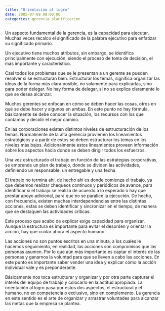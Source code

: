 ```yaml
---
title: "Orientación al logro"
date: 2005-07-09 08:00:00
categories: gerencia planificacion
---
```

Un aspecto fundamental de la gerencia, es la capacidad para ejecutar. Muchas veces recalco el significado de la palabra ejecutivo para enfatizar su significado primario.

Un ejecutivo tiene muchos atributos, sin embargo, se identifica principalmente con ejecución, siendo el proceso de toma de decisión, el más importante y característico.

Casi todos los problemas que se le presentan a un gerente se pueden resolver si se estructuran bien. Estructurar los temas, significa organizar las ideas de la forma más clara posible, no solamente para explicarlas, sino para poder delegar. No hay forma de delegar, si no se explica claramente lo que se desea alcanzar.

Muchos gerentes se enfocan en cómo se deben hacer las cosas, otros en qué se debe hacer y algunos en ambas. En este punto no hay fórmula, básicamente se debe conocer la situación, los recursos con los que contamos y decidir el mejor camino. 

En las corporaciones existen distintos niveles de estructuración de los temas. Normalmente de la alta gerencia provienen los lineamientos estratégicos y a partir de estos se deben estructurar los temas en los niveles más bajos. Adicionalmente estos lineamientos proveen información sobre los aspectos hacia donde se deben dirigir todos los esfuerzos.

Una vez estructurado el trabajo en función de las estrategias corporativas, se emprende un plan de trabajo, donde se dividen las actividades, definiendo un responsable, un entregable y una fecha.

El trabajo no termina ahí, de hecho ahí es donde comienza el trabajo, ya que debemos realizar chequeos continuos y periódicos de avance, para identificar si el trabajo se realiza de acuerdo a lo esperado o hay que prestar apoyo adicional, para que no se paralice la ejecución. De hecho, con frecuencia, existen muchas interdependencias entre las distintas acciones, estas se deben identificar y sincronizar en el tiempo, de manera que se destaquen las actividades críticas. 

Este proceso que acabo de explicar exige capacidad para organizar. Aunque la estructura es importante para evitar el desorden y orientar la acción, hay que cuidar ahora el aspecto humano.

Las acciones no son puntos escritos en una minuta, a los cuales le hacemos seguimiento, en realidad, las acciones son compromisos que las personas asumen. Por lo que aún más importante es captar el interés de las personas y ganarnos la voluntad para que se lleven a cabo las acciones. En este punto es importante saber vender una idea y explicar cómo la acción individual vale y es preponderante. 

Básicamente nos toca estructurar y organizar y por otra parte capturar el interés del equipo de trabajo y colocarlo en la actitud apropiada. La orientación al logro pasa por estos dos aspectos, el estructural y el humano, no en competencia o exclusivo, sino en complemento. La gerencia en este sentido es el arte de organizar y arrastrar voluntades para alcanzar las metas que la empresa se plantea.

